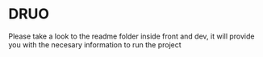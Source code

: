# DRUO

Please take a look to the readme folder inside front and dev, it will provide you with the necesary information to run the project
